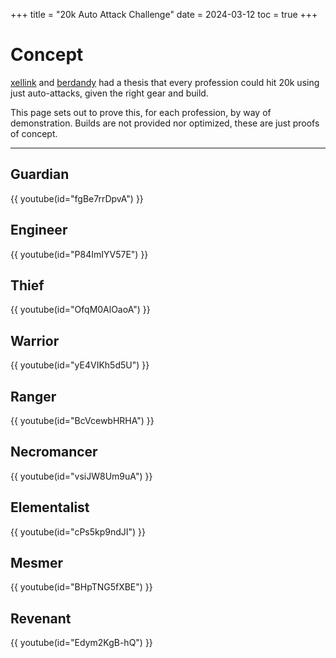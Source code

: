 +++
title = "20k Auto Attack Challenge"
date = 2024-03-12
toc = true
+++

# Concept

[xellink](https://www.youtube.com/@xellink) and [berdandy](https://www.youtube.com/@berdandy) had a thesis that every profession could hit 20k using just auto-attacks, given the right gear and build.

This page sets out to prove this, for each profession, by way of demonstration. Builds are not provided nor optimized, these are just proofs of concept.

--- 

## Guardian
{{ youtube(id="fgBe7rrDpvA") }}

## Engineer
{{ youtube(id="P84ImIYV57E") }}

## Thief
{{ youtube(id="OfqM0AlOaoA") }}

## Warrior
{{ youtube(id="yE4VIKh5d5U") }}

## Ranger
{{ youtube(id="BcVcewbHRHA") }}

## Necromancer
{{ youtube(id="vsiJW8Um9uA") }}

## Elementalist
{{ youtube(id="cPs5kp9ndJI") }}

## Mesmer

{{ youtube(id="BHpTNG5fXBE") }}

## Revenant

{{ youtube(id="Edym2KgB-hQ") }}

